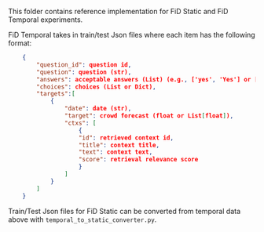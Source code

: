 This folder contains reference implementation for FiD Static and FiD Temporal experiments.

FiD Temporal takes in train/test Json files where each item has the following format:
```json
    {
        "question_id": question id,
        "question": question (str),
        "answers": acceptable answers (List) (e.g., ['yes', 'Yes'] or ['C', 'c'] or [0.32]),
        "choices": choices (List or Dict),
        "targets":[
            {
                "date": date (str),
                "target": crowd forecast (float or List[float]),
                "ctxs": [
                    {
                    "id": retrieved context id,
                    "title": context title,
                    "text": context text,
                    "score": retrieval relevance score
                    }
                ]
            }
        ]
    }
```

Train/Test Json files for FiD Static can be converted from temporal data above with `temporal_to_static_converter.py`.
